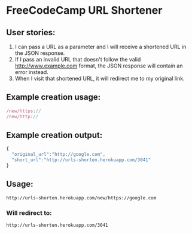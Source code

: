 # FreeCodeCamp URL Shortener 
## User stories:
1. I can pass a URL as a parameter and I will receive a shortened URL in the JSON response.
2. If I pass an invalid URL that doesn't follow the valid http://www.example.com format, the JSON response will contain an error instead.
3. When I visit that shortened URL, it will redirect me to my original link.

## Example creation usage:

```js
/new/https://
/new/http://
```

## Example creation output:

```js
{
  "original_url":"http://google.com",
  "short_url":"http://urls-shorten.herokuapp.com/3041"
}
```

## Usage:

```
http://urls-shorten.herokuapp.com/new/https://google.com
```

### Will redirect to:

```
http://urls-shorten.herokuapp.com/3041
```